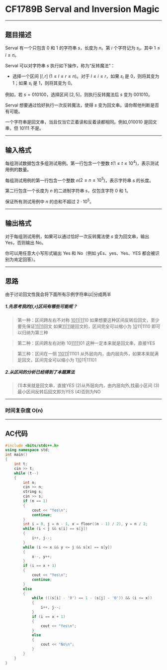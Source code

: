 # CF1789B Serval and Inversion Magic

*********
## 题目描述

Serval 有一个只包含 $0$ 和 $1$ 的字符串 $s$，长度为 $n$。第 $i$ 个字符记为 $s_i$，其中 $1\leq i\leq n$。

Serval 可以对字符串 $s$ 执行如下操作，称为“反转魔法”：

- 选择一个区间 $[l, r]$ ($1\leq l\leq r\leq n$)。对于 $l\leq i\leq r$，如果 $s_i$ 是 $0$，则将其变为 $1$；如果 $s_i$ 是 $1$，则将其变为 $0$。

例如，若 $s=010100$，选择区间 $[2,5]$，则执行反转魔法后 $s$ 变为 $001010$。

Serval 想要通过恰好执行一次反转魔法，使得 $s$ 变为回文串。请你帮他判断是否有可能。

一个字符串是回文串，当且仅当它正着读和反着读都相同。例如,$010010$ 是回文串，但 $10111$ 不是。

*********
## 输入格式

每组测试数据包含多组测试用例。第一行包含一个整数 $t$($1\leq t\leq 10^4$)，表示测试用例的数量。

每组测试用例的第一行包含一个整数 $n$($2\leq n\leq 10^5$)，表示字符串 $s$ 的长度。

第二行包含一个长度为 $n$ 的二进制字符串 $s$，仅包含字符 $0$ 和 $1$。

保证所有测试用例中 $n$ 的总和不超过 $2\cdot 10^5$。

*********
## 输出格式

对于每组测试用例，如果可以通过恰好一次反转魔法使 $s$ 变为回文串，输出 Yes，否则输出 No。

你可以用任意大小写形式输出 Yes 和 No（例如 yEs、yes、Yes、YES 都会被识别为肯定回答）。

*********
## 思路
由于讨论回文性我会将下面所有示例字符串以|分成两半
##### 1.先思考我的[l,r]区间有哪些可能呢？

>第一种：区间跨左右不对称
<ins>1011|11</ins>10
如果想要这种区间反转后回文，至少要先保证<ins>11|11</ins>回文
如果<ins>11|11</ins>是回文的，区间完全可以缩小为
<ins>10</ins>11|1110
即可以归纳为第三种

>第二种：区间跨左右对称
10<ins>11111</ins>01
这种一定本来就是回文串，直接YES

>第三种：区间在一侧
<ins>11011</ins>|11101
从外层向内，由内层向外，如果本来就满足回文，区间完全可以缩小为
1<ins>10</ins>11|11101

##### 2.从区间的分析已经得到了本题算法
> (1)本来就是回文串，直接YES
(2)从外层向内，由内层向外,找最小区间
(3)最小区间反转后回文即为YES
(4)否则为NO

************
### 时间复杂度 O(n)

*********
## AC代码
```cpp
#include <bits/stdc++.h>
using namespace std;
int main()
{
    int t;
    cin >> t;
    while (t--)
    {
        int n;
        cin >> n;
        string s;
        cin >> s;
        if (n == 1)
        {
            cout << "Yes\n";
            continue;
        }
        int i = 0, j = n - 1, x = floor((n - 1) / 2), y = n / 2;
        while (i < j && s[i] == s[j])
        {
            i++, j--;
        }
        while (i <= x && y <= j && s[x] == s[y])
        {
            x--, y++;
        }
        if (i == x + 1)
        {
            cout << "Yes\n";
            continue;
        }
        else
        {
            while (((s[i] - '0') == 1 - (s[j] - '0')) && (i <= x))
            {
                i++, j--;
            }
            if (i == x + 1)
            {
                cout << "Yes\n";
            }
            else
            {
                cout << "No\n";
            }
        }
    }
}
```


